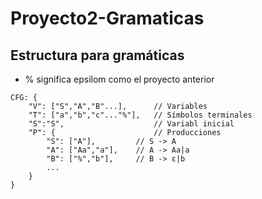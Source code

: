 # Proyecto2-Gramaticas

## Estructura para gramáticas
- % significa epsilom como el proyecto anterior
```
CFG: {
    "V": ["S","A","B"...],      // Variables
    "T": ["a","b","c"..."%"],   // Símbolos terminales
    "S":"S",                    // Variabl inicial
    "P": {                      // Producciones
        "S": ["A"],         // S -> A
        "A": ["Aa","a"],    // A -> Aa|a
        "B": ["%","b"],     // B -> ε|b
        ...
    }
}

